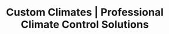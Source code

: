 ---
title: "Custom Climates | Professional Climate Control Solutions"
description: "Custom Climates provides professional climate control solutions for containers, trailers, and mobile units. Serving Southern Utah with reliable HVAC services."
keywords: "climate control, HVAC, containers, trailers, mobile units, Southern Utah, St. George"
image: "/assets/uploads/default-share-image.jpg"
logo: "/assets/uploads/custom-climates-logo.png"
favicon: "/favicon.svg"
social:
  instagram: "https://www.instagram.com/customclimates"
  linkedin: "https://www.linkedin.com/company/custom-climates"
  twitter: ""
analytics:
  googleAnalytics: ""
  gtm: ""
--- 